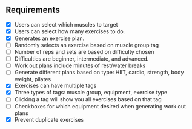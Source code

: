 Requirements
------------

* [x] Users can select which muscles to target
* [x] Users can select how many exercises to do.
* [x] Generates an exercise plan.
* [ ] Randomly selects an exercise based on muscle group tag 
* [ ] Number of reps and sets are based on difficulty chosen
* [ ] Difficulties are beginner, intermediate, and advanced.
* [ ] Work out plans include minutes of rest/water breaks
* [ ] Generate different plans based on type: HIIT, cardio, strength, body weight, pilates
* [x] Exercises can have multiple tags
* [x] Three types of tags: muscle group, equipment, exercise type
* [ ] Clicking a tag will show you all exercises based on that tag
* [ ] Checkboxes for which equipment desired when generating work out plans
* [x] Prevent duplicate exercises
